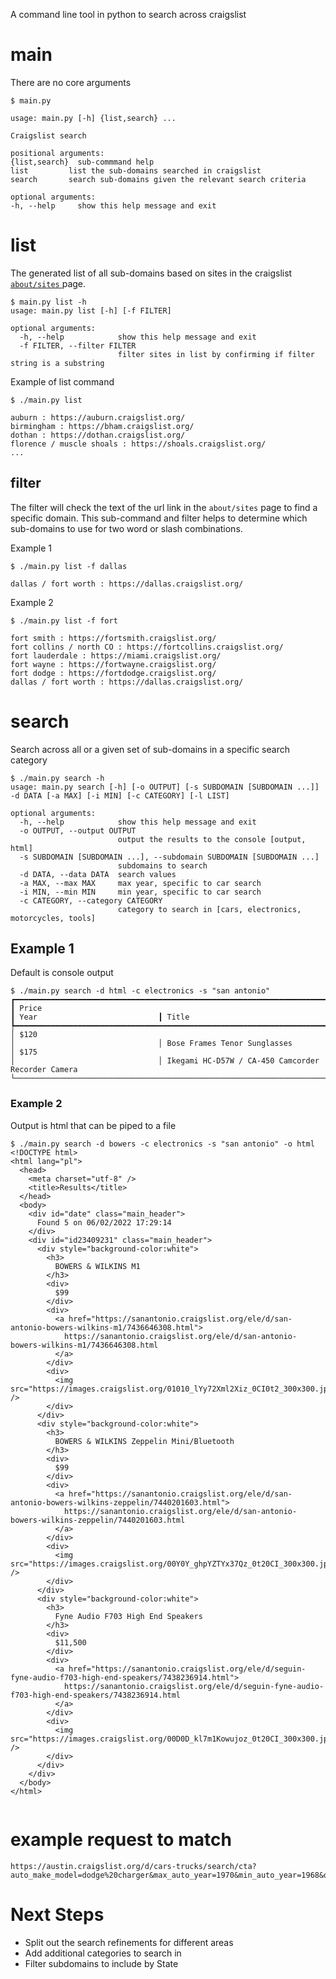 A command line tool in python to search across craigslist

# main

There are no core arguments

```
$ main.py

usage: main.py [-h] {list,search} ...

Craigslist search

positional arguments:
{list,search}  sub-commmand help
list         list the sub-domains searched in craigslist
search       search sub-domains given the relevant search criteria

optional arguments:
-h, --help     show this help message and exit
```

# list

The generated list of all sub-domains based on sites in the craigslist [`about/sites` ](https://www.craigslist.org/about/sites) page.

```
$ main.py list -h
usage: main.py list [-h] [-f FILTER]

optional arguments:
  -h, --help            show this help message and exit
  -f FILTER, --filter FILTER
                        filter sites in list by confirming if filter string is a substring
```

Example of list command
```
$ ./main.py list

auburn : https://auburn.craigslist.org/
birmingham : https://bham.craigslist.org/
dothan : https://dothan.craigslist.org/
florence / muscle shoals : https://shoals.craigslist.org/
...
```

## filter

The filter will check the text of the url link in the `about/sites` page to find a specific domain. This sub-command and filter helps to determine which sub-domains to use for two word or slash combinations.

Example 1
```
$ ./main.py list -f dallas

dallas / fort worth : https://dallas.craigslist.org/
```

Example 2
```
$ ./main.py list -f fort

fort smith : https://fortsmith.craigslist.org/
fort collins / north CO : https://fortcollins.craigslist.org/
fort lauderdale : https://miami.craigslist.org/
fort wayne : https://fortwayne.craigslist.org/
fort dodge : https://fortdodge.craigslist.org/
dallas / fort worth : https://dallas.craigslist.org/
```

# search

Search across all or a given set of sub-domains in a specific search category

```
$ ./main.py search -h
usage: main.py search [-h] [-o OUTPUT] [-s SUBDOMAIN [SUBDOMAIN ...]] -d DATA [-a MAX] [-i MIN] [-c CATEGORY] [-l LIST]

optional arguments:
  -h, --help            show this help message and exit
  -o OUTPUT, --output OUTPUT
                        output the results to the console [output, html]
  -s SUBDOMAIN [SUBDOMAIN ...], --subdomain SUBDOMAIN [SUBDOMAIN ...]
                        subdomains to search
  -d DATA, --data DATA  search values
  -a MAX, --max MAX     max year, specific to car search
  -i MIN, --min MIN     min year, specific to car search
  -c CATEGORY, --category CATEGORY
                        category to search in [cars, electronics, motorcycles, tools]

```
## Example 1

Default is console output

```
$ ./main.py search -d html -c electronics -s "san antonio"
┏━━━━━━━━━━━━━━━━━━━━━━━━━━━━━━━━━━━━━━━━━━━━━━━━━━━━━━━━━━━━━━━━━━━━━━━━━━━┳━━━━━━━━━━━━━━━━━━━━━━━━━━━━━━━━┳━━━━━━━━━━━━━━━━━━━━━━━━━━━━━━━━━━━━━━━━━━━━━━━━━━━━━━━━━━━━━━━━━━━━━━━━━━━━━━━━━━━━━━━━━━━━━━━━━━━
┃ Price                                                                     ┃ Year                           ┃ Title                                                                                             
┡━━━━━━━━━━━━━━━━━━━━━━━━━━━━━━━━━━━━━━━━━━━━━━━━━━━━━━━━━━━━━━━━━━━━━━━━━━━╇━━━━━━━━━━━━━━━━━━━━━━━━━━━━━━━━╇━━━━━━━━━━━━━━━━━━━━━━━━━━━━━━━━━━━━━━━━━━━━━━━━━━━━━━━━━━━━━━━━━━━━━━━━━━━━━━━━━━━━━━━━━━━━━━━━━━━
│ $120                                                                      │                                │ Bose Frames Tenor Sunglasses                                                                      
│ $175                                                                      │                                │ Ikegami HC-D57W / CA-450 Camcorder Recorder Camera                                                
└───────────────────────────────────────────────────────────────────────────┴────────────────────────────────┴───────────────────────────────────────────────────────────────────────────────────────────────────
```

### Example 2

Output is html that can be piped to a file

```
$ ./main.py search -d bowers -c electronics -s "san antonio" -o html
<!DOCTYPE html>
<html lang="pl">
  <head>
    <meta charset="utf-8" />
    <title>Results</title>
  </head>
  <body>
    <div id="date" class="main_header">
      Found 5 on 06/02/2022 17:29:14
    </div>
    <div id="id23409231" class="main_header">
      <div style="background-color:white">
        <h3>
          BOWERS & WILKINS M1
        </h3>
        <div>
          $99
        </div>
        <div>
          <a href="https://sanantonio.craigslist.org/ele/d/san-antonio-bowers-wilkins-m1/7436646308.html">
            https://sanantonio.craigslist.org/ele/d/san-antonio-bowers-wilkins-m1/7436646308.html
          </a>
        </div>
        <div>
          <img src="https://images.craigslist.org/01010_lYy72Xml2Xiz_0CI0t2_300x300.jpg" />
        </div>
      </div>
      <div style="background-color:white">
        <h3>
          BOWERS & WILKINS Zeppelin Mini/Bluetooth
        </h3>
        <div>
          $99
        </div>
        <div>
          <a href="https://sanantonio.craigslist.org/ele/d/san-antonio-bowers-wilkins-zeppelin/7440201603.html">
            https://sanantonio.craigslist.org/ele/d/san-antonio-bowers-wilkins-zeppelin/7440201603.html
          </a>
        </div>
        <div>
          <img src="https://images.craigslist.org/00Y0Y_ghpYZTYx37Qz_0t20CI_300x300.jpg" />
        </div>
      </div>
      <div style="background-color:white">
        <h3>
          Fyne Audio F703 High End Speakers
        </h3>
        <div>
          $11,500
        </div>
        <div>
          <a href="https://sanantonio.craigslist.org/ele/d/seguin-fyne-audio-f703-high-end-speakers/7438236914.html">
            https://sanantonio.craigslist.org/ele/d/seguin-fyne-audio-f703-high-end-speakers/7438236914.html
          </a>
        </div>
        <div>
          <img src="https://images.craigslist.org/00D0D_kl7m1Kowujoz_0t20CI_300x300.jpg" />
        </div>
      </div>
    </div>
  </body>
</html>


```


# example request to match
```
https://austin.craigslist.org/d/cars-trucks/search/cta?auto_make_model=dodge%20charger&max_auto_year=1970&min_auto_year=1968&query=dodge
```

# Next Steps

- Split out the search refinements for different areas
- Add additional categories to search in
- Filter subdomains to include by State